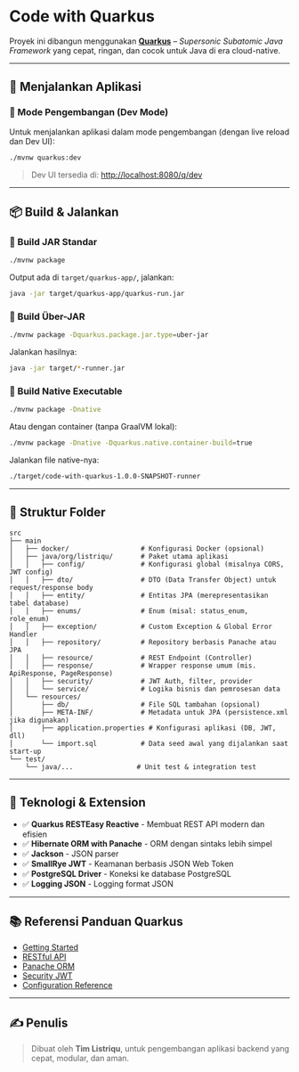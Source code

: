 
# Code with Quarkus

Proyek ini dibangun menggunakan **[Quarkus](https://quarkus.io/)** – *Supersonic Subatomic Java Framework* yang cepat, ringan, dan cocok untuk Java di era cloud-native.

---

## 🚀 Menjalankan Aplikasi

### 🔧 Mode Pengembangan (Dev Mode)

Untuk menjalankan aplikasi dalam mode pengembangan (dengan live reload dan Dev UI):

```bash
./mvnw quarkus:dev
```

> Dev UI tersedia di: [http://localhost:8080/q/dev](http://localhost:8080/q/dev)

---

## 📦 Build & Jalankan

### 🔨 Build JAR Standar

```bash
./mvnw package
```

Output ada di `target/quarkus-app/`, jalankan:

```bash
java -jar target/quarkus-app/quarkus-run.jar
```

### 🧱 Build Über-JAR

```bash
./mvnw package -Dquarkus.package.jar.type=uber-jar
```

Jalankan hasilnya:

```bash
java -jar target/*-runner.jar
```

### 🐧 Build Native Executable

```bash
./mvnw package -Dnative
```

Atau dengan container (tanpa GraalVM lokal):

```bash
./mvnw package -Dnative -Dquarkus.native.container-build=true
```

Jalankan file native-nya:

```bash
./target/code-with-quarkus-1.0.0-SNAPSHOT-runner
```

---

## 📁 Struktur Folder

```
src
├── main
│   ├── docker/                  # Konfigurasi Docker (opsional)
│   ├── java/org/listriqu/       # Paket utama aplikasi
│   │   ├── config/              # Konfigurasi global (misalnya CORS, JWT config)
│   │   ├── dto/                 # DTO (Data Transfer Object) untuk request/response body
│   │   ├── entity/              # Entitas JPA (merepresentasikan tabel database)
│   │   ├── enums/               # Enum (misal: status_enum, role_enum)
│   │   ├── exception/           # Custom Exception & Global Error Handler
│   │   ├── repository/          # Repository berbasis Panache atau JPA
│   │   ├── resource/            # REST Endpoint (Controller)
│   │   ├── response/            # Wrapper response umum (mis. ApiResponse, PageResponse)
│   │   ├── security/            # JWT Auth, filter, provider
│   │   └── service/             # Logika bisnis dan pemrosesan data
│   └── resources/
│       ├── db/                  # File SQL tambahan (opsional)
│       ├── META-INF/            # Metadata untuk JPA (persistence.xml jika digunakan)
│       ├── application.properties # Konfigurasi aplikasi (DB, JWT, dll)
│       └── import.sql           # Data seed awal yang dijalankan saat start-up
└── test/
    └── java/...                # Unit test & integration test
```

---

## 🧩 Teknologi & Extension

- ✅ **Quarkus RESTEasy Reactive** - Membuat REST API modern dan efisien
- ✅ **Hibernate ORM with Panache** - ORM dengan sintaks lebih simpel
- ✅ **Jackson** - JSON parser
- ✅ **SmallRye JWT** - Keamanan berbasis JSON Web Token
- ✅ **PostgreSQL Driver** - Koneksi ke database PostgreSQL
- ✅ **Logging JSON** - Logging format JSON

---

## 📚 Referensi Panduan Quarkus

- [Getting Started](https://quarkus.io/guides/getting-started)
- [RESTful API](https://quarkus.io/guides/rest-json)
- [Panache ORM](https://quarkus.io/guides/hibernate-orm-panache)
- [Security JWT](https://quarkus.io/guides/security-jwt)
- [Configuration Reference](https://quarkus.io/guides/config-reference)

---

## ✍️ Penulis

> Dibuat oleh **Tim Listriqu**, untuk pengembangan aplikasi backend yang cepat, modular, dan aman.
